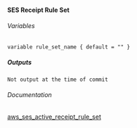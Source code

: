 ####  SES Receipt Rule Set


###### Variables
```
variable rule_set_name { default = "" }
```

##### Outputs
```
Not output at the time of commit
```

###### Documentation
[aws_ses_active_receipt_rule_set](https://www.terraform.io/docs/providers/aws/r/ses_active_receipt_rule_set.html)
